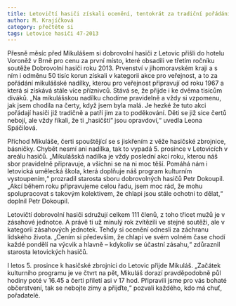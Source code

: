 ```yaml
---
title: Letovičtí hasiči získali ocenění, tentokrát za tradiční pořádání mikulášské nadílky
author: M. Krajíčková
category: přečtěte si
tags: Letovice hasiči 47-2013
---
```


Přesně měsíc před Mikulášem si dobrovolní hasiči z Letovic přišli do hotelu Voroněž v Brně pro cenu za první místo, které obsadili ve třetím ročníku soutěže Dobrovolní hasiči roku 2013. Prvenství v jihomoravském kraji a s ním i odměnu 50 tisíc korun získali v kategorii akce pro veřejnost, a to za pořádání mikulášské nadílky, kterou pro veřejnost připravují od roku 1967 a která si získává stále více příznivců. Stává se, že přijde i ke dvěma tisícům diváků. „Na mikulášskou nadílku chodíme pravidelně a vždy si vzpomenu, jak jsem chodila na čerty, když jsem byla malá. Je hezké že tuto akci pořádají hasiči již tradičně a patří jim za to poděkování. Děti se již sice čertů nebojí, ale vždy říkali, že ti „hasičští“ jsou opravdoví,“ uvedla Leona Spáčilová.

Příchod Mikuláše, čerti spouštějící se s jiskřením z věže hasičské zbrojnice, básničky. Chybět nesmí ani nadílka, tak to vypadá 5. prosince v Letovicích v areálu hasičů. „Mikulášská nadílka je vždy poslední akcí roku, kterou náš sbor pravidelně připravuje, a všichni se na ni moc těší. Pomáhá nám i letovická umělecká škola, která doplňuje náš program kulturním vystoupením,“ prozradil starosta sboru dobrovolných hasičů Petr Dokoupil. „Akcí během roku připravujeme celou řadu, jsem moc rád, že mohu spolupracovat s takovým kolektivem, že chlapi jsou stále ochotni to dělat,“ doplnil Petr Dokoupil.

Letovičtí dobrovolní hasiči sdružují celkem 111 členů, z toho třicet mužů je v zásahové jednotce. A právě ti už minulý rok zvítězili ve stejné soutěži, ale v kategorii zásahových jednotek. Tehdy si ocenění odnesli za záchranu lidského života. „Cením si především, že chlapi ve svém volném čase chodí každé pondělí na výcvik a hlavně – kdykoliv se účastní zásahu,“ zdůraznil starosta letovických hasičů.

I letos 5. prosince k hasičské zbrojnici do Letovic přijde Mikuláš. „Začátek kulturního programu je ve čtvrt na pět, Mikuláš dorazí pravděpodobně půl hodiny poté v 16.45 a čerti přiletí asi v 17 hod. Připravili jsme pro vás bohaté občerstvení, tak se nebojte zimy a přijďte,“ pozvali každého, kdo má chuť, pořadatelé.
